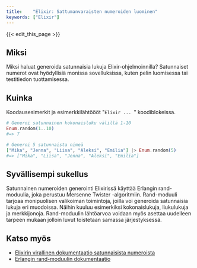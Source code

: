 ```yaml
---
title:    "Elixir: Sattumanvaraisten numeroiden luominen"
keywords: ["Elixir"]
---
```


{{< edit_this_page >}}

## Miksi
Miksi haluat generoida satunnaisia lukuja Elixir-ohjelmoinnilla? Satunnaiset numerot ovat hyödyllisiä monissa sovelluksissa, kuten pelin luomisessa tai testitiedon tuottamisessa.

## Kuinka
Koodausesimerkit ja esimerkkilähtöööt "```Elixir ... ```" koodiblokeissa.

```Elixir
# Generoi satunnainen kokonaisluku välillä 1-10
Enum.random(1..10) 
#=> 7

# Generoi 5 satunnaista nimeä
["Mika", "Jenna", "Liisa", "Aleksi", "Emilia"] |> Enum.random(5) 
#=> ["Mika", "Liisa", "Jenna", "Aleksi", "Emilia"]
```

## Syvällisempi sukellus
Satunnainen numeroiden generointi Elixirissä käyttää Erlangin rand-moduulia, joka perustuu Mersenne Twister -algoritmiin. Rand-moduuli tarjoaa monipuolisen valikoiman toimintoja, joilla voi generoida satunnaisia lukuja eri muodoissa. Näihin kuuluu esimerkiksi kokonaislukuja, liukulukuja ja merkkijonoja. Rand-moduulin lähtöarvoa voidaan myös asettaa uudelleen tarpeen mukaan jolloin luvut toistetaan samassa järjestyksessä.

## Katso myös
* [Elixirin virallinen dokumentaatio satunnaisista numeroista](https://hexdocs.pm/elixir/Kernel.html#random/1)
* [Erlangin rand-moduulin dokumentaatio](http://erlang.org/doc/man/rand.html)
